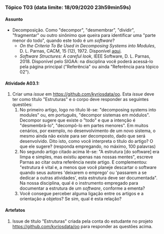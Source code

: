 ### Tópico T03 (data limite: **18/09/2020 23h59min59s**)

#### Assunto

- Decomposição. Como "decompor", "desmembrar", "dividir", "fragmentar" ou outro sinônimo que queira
  para identificar uma "parte menor do todo", quando este todo é um _software_?
  - _On the Criteria To Be Used in Decomposing Systems into Modules_, D. L. Parnas, CACM, 15 (12), 1972. Disponível [aqui](https://www.win.tue.nl/~wstomv/edu/2ip30/references/criteria_for_modularization.pdf).
  - _Software Structures: A careful look_, IEEE Software, D. L. Parnas, 2018. Disponível pelo SIGAA: na disciplina você poderá acessá-lo pela página principal ("Referência" ou ainda "Referência para tópico 02").

#### Atividade A03.1:

1. Criar uma _issue_ em https://github.com/kyriosdata/oo. Esta _issue_ deve ter como título "Estruturas" e o corpo deve responder as seguintes questões:
   1. No primeiro artigo, logo no título lê-se: "decomposing systems into modules" ou, em português, "decompor sistemas em módulos". Decompor sugere que existe o "todo" e que a intenção é "desmembrá-lo", "decompô-lo em partes menores". Em muitos cenários, por exemplo, no desenvolvimento de um novo sistema, o mesmo ainda não existe para ser decomposto, dado que será desenvolvido. Dito isto, como você interpreta o título do artigo? O que ele sugere? (responda empregando, no máximo, 100 palavras)
   1. No segundo artigo citado acima lê-se: "A estrutura [do software] era limpa e simples, mas existiu apenas nas nossas mentes", escreve Parnas ao citar outra referência neste artigo. E complementou: "estrutura é vital e, a menos que você planeje descartar o software quando seus autores 'deixarem o emprego' ou 'passarem a se dedicar a outras atividades', esta estrutura deve ser documentada". Na nossa disciplina, qual é o instrumento empregado para documentar a estrutura de um _software_, conforme a ementa?
   1. Você consegue perceber alguma ligação entre os artigos e a orientação a objetos? Se sim, qual é esta relação?

#### Artefatos

1. Issue de título "Estruturas" criada pela conta do estudante no projeto https://github.com/kyriosdata/oo para responder as questões acima.
